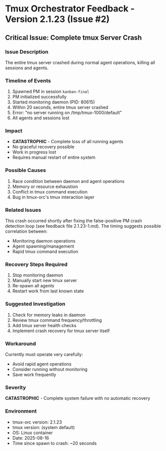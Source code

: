 # Tmux Orchestrator Feedback - Version 2.1.23 (Issue #2)

## Critical Issue: Complete tmux Server Crash

### Issue Description

The entire tmux server crashed during normal agent operations, killing all sessions and agents.

### Timeline of Events

1. Spawned PM in session `kanban-final`
2. PM initialized successfully
3. Started monitoring daemon (PID: 80615)
4. Within 20 seconds, entire tmux server crashed
5. Error: "no server running on /tmp/tmux-1000/default"
6. All agents and sessions lost

### Impact

- **CATASTROPHIC** - Complete loss of all running agents
- No graceful recovery possible
- Work in progress lost
- Requires manual restart of entire system

### Possible Causes

1. Race condition between daemon and agent operations
2. Memory or resource exhaustion
3. Conflict in tmux command execution
4. Bug in tmux-orc's tmux interaction layer

### Related Issues

This crash occurred shortly after fixing the false-positive PM crash detection loop (see feedback file 2.1.23-1.md). The timing suggests possible correlation between:

- Monitoring daemon operations
- Agent spawning/management
- Rapid tmux command execution

### Recovery Steps Required

1. Stop monitoring daemon
2. Manually start new tmux server
3. Re-spawn all agents
4. Restart work from last known state

### Suggested Investigation

1. Check for memory leaks in daemon
2. Review tmux command frequency/throttling
3. Add tmux server health checks
4. Implement crash recovery for tmux server itself

### Workaround

Currently must operate very carefully:

- Avoid rapid agent operations
- Consider running without monitoring
- Save work frequently

### Severity

**CATASTROPHIC** - Complete system failure with no automatic recovery

### Environment

- tmux-orc version: 2.1.23
- tmux version: (system default)
- OS: Linux container
- Date: 2025-08-16
- Time since spawn to crash: ~20 seconds
